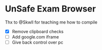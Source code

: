 # UnSafe Exam Browser

Thx to @Skwll for teaching me how to compile

- [x] Remove clipboard checks
- [ ] Add google.com iframe
- [ ] Give back control over pc